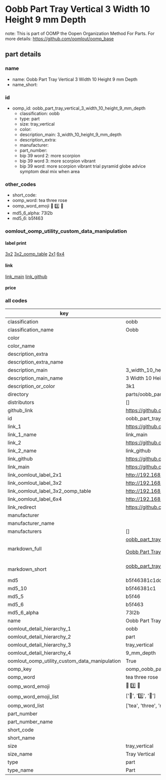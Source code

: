 # Oobb Part Tray Vertical 3 Width 10 Height 9 mm Depth  

note: This is part of OOMP the Oopen Organization Method For Parts. For more details: https://github.com/oomlout/oomp_base

##  part details
  







### name
* name: Oobb Part Tray Vertical 3 Width 10 Height 9 mm Depth
* name_short: 
### id
* oomp_id: oobb_part_tray_vertical_3_width_10_height_9_mm_depth
  * classification: oobb
  * type: part
  * size: tray_vertical
  * color: 
  * description_main: 3_width_10_height_9_mm_depth
  * description_extra: 
  * manufacturer: 
  * part_number: 
  * bip 39 word 2: more scorpion
  * bip 39 word 3: more scorpion vibrant
  * bip 39 word: more scorpion vibrant trial pyramid globe advice symptom deal mix when area

### other_codes
* short_code: 
* oomp_word: tea three rose
* oomp_word_emoji :tea: :three: :rose:
* md5_6_alpha: 73l2b
* md5_6: b5f463






### oomlout_oomp_utility_custom_data_manipulation
#### label print
[3x2](http://192.168.1.245:1112/?label=oomp%2073l2b)
[3x2_oomp_table](http://192.168.1.108:1112/?label=oomp%2073l2b)
[2x1](http://192.168.1.242:1112/?label=oomp%2073l2b)
[6x4](http://192.168.1.55:1112/?label=oomp%2073l2b)    

#### link

[link_main](https://github.com/oomlout/oomlout_oomp_version_1_messy/tree/main/parts/oobb_part_tray_vertical_3_width_10_height_9_mm_depth) [link_github](https://github.com/oomlout/oomlout_oomp_version_1_messy/tree/main/parts/oobb_part_tray_vertical_3_width_10_height_9_mm_depth)                             

#### price







### all codes 
| key | value |  
| --- | --- |  
| classification | oobb |  
| classification_name | Oobb |  
| color |  |  
| color_name |  |  
| description_extra |  |  
| description_extra_name |  |  
| description_main | 3_width_10_height_9_mm_depth |  
| description_main_name | 3 Width 10 Height 9 mm Depth |  
| description_or_color | 3k1 |  
| directory | parts/oobb_part_tray_vertical_3_width_10_height_9_mm_depth |  
| distributors | [] |  
| github_link | https://github.com/oomlout/oomlout_oomp_part_src/tree/main/parts/oobb_part_tray_vertical_3_width_10_height_9_mm_depth |  
| id | oobb_part_tray_vertical_3_width_10_height_9_mm_depth |  
| link_1 | https://github.com/oomlout/oomlout_oomp_version_1_messy/tree/main/parts/oobb_part_tray_vertical_3_width_10_height_9_mm_depth |  
| link_1_name | link_main |  
| link_2 | https://github.com/oomlout/oomlout_oomp_version_1_messy/tree/main/parts/oobb_part_tray_vertical_3_width_10_height_9_mm_depth |  
| link_2_name | link_github |  
| link_github | https://github.com/oomlout/oomlout_oomp_version_1_messy/tree/main/parts/oobb_part_tray_vertical_3_width_10_height_9_mm_depth |  
| link_main | https://github.com/oomlout/oomlout_oomp_version_1_messy/tree/main/parts/oobb_part_tray_vertical_3_width_10_height_9_mm_depth |  
| link_oomlout_label_2x1 | http://192.168.1.242:1112/?label=oomp%2073l2b |  
| link_oomlout_label_3x2 | http://192.168.1.245:1112/?label=oomp%2073l2b |  
| link_oomlout_label_3x2_oomp_table | http://192.168.1.108:1112/?label=oomp%2073l2b |  
| link_oomlout_label_6x4 | http://192.168.1.55:1112/?label=oomp%2073l2b |  
| link_redirect | https://github.com/oomlout/oomlout_oomp_version_1_messy/tree/main/parts/oobb_part_tray_vertical_3_width_10_height_9_mm_depth |  
| manufacturer |  |  
| manufacturer_name |  |  
| manufacturers | [] |  
| markdown_full | [oobb_part_tray_vertical_3_width_10_height_9_mm_depth](none)<br>[](none)<br>[Oobb Part Tray Vertical 3 Width 10 Height 9 Mm Depth](none)<br><br> |  
| markdown_short | [oobb_part_tray_vertical_3_width_10_height_9_mm_depth](none)<br><br> |  
| md5 | b5f46381c1dc80818d578e83e6f04c7e |  
| md5_10 | b5f46381c1 |  
| md5_5 | b5f46 |  
| md5_6 | b5f463 |  
| md5_6_alpha | 73l2b |  
| name | Oobb Part Tray Vertical 3 Width 10 Height 9 mm Depth |  
| oomlout_detail_hierarchy_1 | oobb |  
| oomlout_detail_hierarchy_2 | part |  
| oomlout_detail_hierarchy_3 | tray_vertical |  
| oomlout_detail_hierarchy_4 | 9_mm_depth |  
| oomlout_oomp_utility_custom_data_manipulation | True |  
| oomp_key | oomp_oobb_part_tray_vertical_3_width_10_height_9_mm_depth |  
| oomp_word | tea three rose |  
| oomp_word_emoji | :tea: :three: :rose: |  
| oomp_word_emoji_list | [':tea:', ':three:', ':rose:'] |  
| oomp_word_list | ['tea', 'three', 'rose'] |  
| part_number |  |  
| part_number_name |  |  
| short_code |  |  
| short_name |  |  
| size | tray_vertical |  
| size_name | Tray Vertical |  
| type | part |  
| type_name | Part |  
